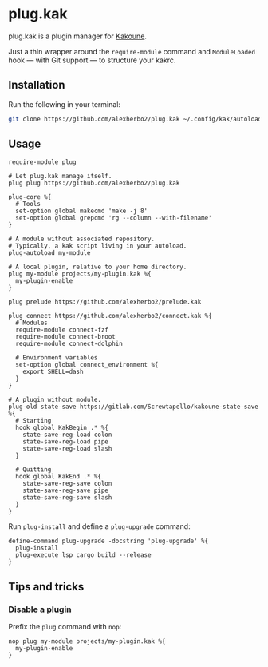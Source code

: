 # plug.kak

plug.kak is a plugin manager for [Kakoune].

[Kakoune]: https://kakoune.org

Just a thin wrapper around the `require-module` command and `ModuleLoaded` hook
— with Git support — to structure your kakrc.

## Installation

Run the following in your terminal:

``` sh
git clone https://github.com/alexherbo2/plug.kak ~/.config/kak/autoload/plugins/plug
```

## Usage

``` kak
require-module plug

# Let plug.kak manage itself.
plug plug https://github.com/alexherbo2/plug.kak

plug-core %{
  # Tools
  set-option global makecmd 'make -j 8'
  set-option global grepcmd 'rg --column --with-filename'
}

# A module without associated repository.
# Typically, a kak script living in your autoload.
plug-autoload my-module

# A local plugin, relative to your home directory.
plug my-module projects/my-plugin.kak %{
  my-plugin-enable
}

plug prelude https://github.com/alexherbo2/prelude.kak

plug connect https://github.com/alexherbo2/connect.kak %{
  # Modules
  require-module connect-fzf
  require-module connect-broot
  require-module connect-dolphin

  # Environment variables
  set-option global connect_environment %{
    export SHELL=dash
  }
}

# A plugin without module.
plug-old state-save https://gitlab.com/Screwtapello/kakoune-state-save %{
  # Starting
  hook global KakBegin .* %{
    state-save-reg-load colon
    state-save-reg-load pipe
    state-save-reg-load slash
  }

  # Quitting
  hook global KakEnd .* %{
    state-save-reg-save colon
    state-save-reg-save pipe
    state-save-reg-save slash
  }
}
```

Run `plug-install` and define a `plug-upgrade` command:

``` kak
define-command plug-upgrade -docstring 'plug-upgrade' %{
  plug-install
  plug-execute lsp cargo build --release
}
```

## Tips and tricks

### Disable a plugin

Prefix the `plug` command with `nop`:

``` kak
nop plug my-module projects/my-plugin.kak %{
  my-plugin-enable
}
```
